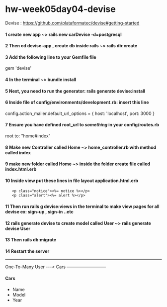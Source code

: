 # hw-week05day04-devise
Devise : https://github.com/plataformatec/devise#getting-started
#### 1 create new app ~> rails new carDevise -d=postgresql
#### 2 Then cd devise-app , create db inside rails ~> rails db:create
#### 3 Add the following line to your Gemfile  file
gem 'devise'
#### 4 In the terminal ~> bundle install
#### 5 Next, you need to run the generator: rails generate devise:install
#### 6 Inside file of config/environments/development.rb: insert this line
config.action_mailer.default_url_options = { host: 'localhost', port: 3000 }
#### 7 Ensure you have defined root_url to *something* in your config/routes.rb
root to: "home#index"
#### 8 Make new Controller called Home ~> home_controller.rb  with method called index
#### 9 make new folder called Home ~> inside the folder create file called index.html.erb
#### 10 Inside view put these lines in file layout application.html.erb
       <p class="notice"><%= notice %></p>
       <p class="alert"><%= alert %></p> 
#### 11 Then run rails g devise:views in the terminal to make view pages for all devise ex: sign-up , sign-in ..etc
#### 12 rails generate devise <Name of Model> to create model called User ~> rails generate devise User
#### 13 Then rails db:migrate
#### 14 Restart the server
         
         
-----------
One-To-Many
User ---< Cars
—————————
#### Cars
- Name
- Model
- Year


